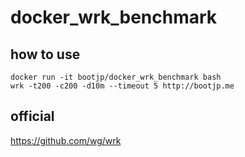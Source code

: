 # docker_wrk_benchmark

## how to use

```
docker run -it bootjp/docker_wrk_benchmark bash
wrk -t200 -c200 -d10m --timeout 5 http://bootjp.me
```

## official

https://github.com/wg/wrk
